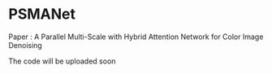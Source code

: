# PSMANet
<p stype="color:blue; font-size:20px;">Paper : A Parallel Multi-Scale with Hybrid Attention Network for Color Image Denoising</p>
<p>The code will be uploaded soon</p>
